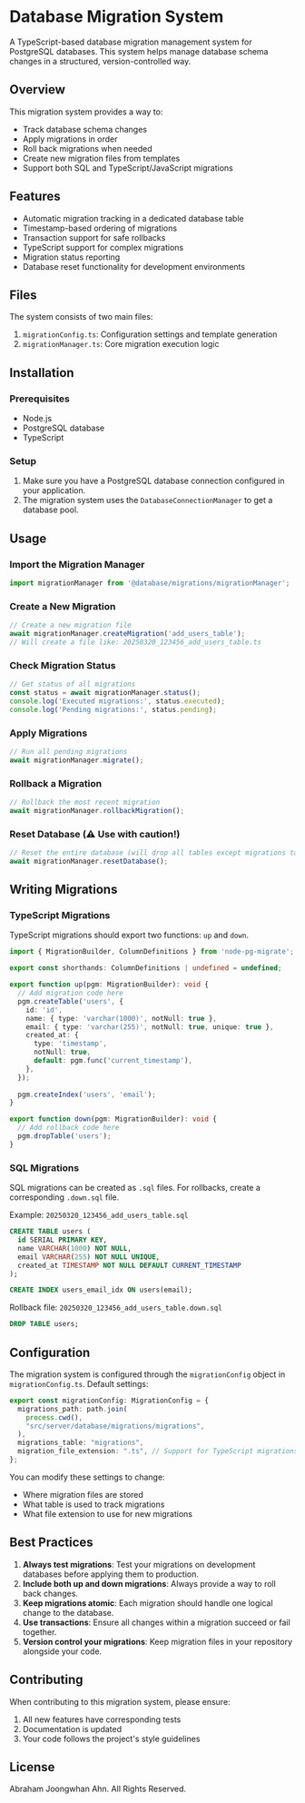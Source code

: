 # Database Migration System

A TypeScript-based database migration management system for PostgreSQL databases. This system helps manage database schema changes in a structured, version-controlled way.

## Overview

This migration system provides a way to:

- Track database schema changes
- Apply migrations in order
- Roll back migrations when needed
- Create new migration files from templates
- Support both SQL and TypeScript/JavaScript migrations

## Features

- Automatic migration tracking in a dedicated database table
- Timestamp-based ordering of migrations
- Transaction support for safe rollbacks
- TypeScript support for complex migrations
- Migration status reporting
- Database reset functionality for development environments

## Files

The system consists of two main files:

1. `migrationConfig.ts`: Configuration settings and template generation
2. `migrationManager.ts`: Core migration execution logic

## Installation

### Prerequisites

- Node.js
- PostgreSQL database
- TypeScript

### Setup

1. Make sure you have a PostgreSQL database connection configured in your application.
2. The migration system uses the `DatabaseConnectionManager` to get a database pool.

## Usage

### Import the Migration Manager

```typescript
import migrationManager from '@database/migrations/migrationManager';
```

### Create a New Migration

```typescript
// Create a new migration file
await migrationManager.createMigration('add_users_table');
// Will create a file like: 20250320_123456_add_users_table.ts
```

### Check Migration Status

```typescript
// Get status of all migrations
const status = await migrationManager.status();
console.log('Executed migrations:', status.executed);
console.log('Pending migrations:', status.pending);
```

### Apply Migrations

```typescript
// Run all pending migrations
await migrationManager.migrate();
```

### Rollback a Migration

```typescript
// Rollback the most recent migration
await migrationManager.rollbackMigration();
```

### Reset Database (⚠️ Use with caution!)

```typescript
// Reset the entire database (will drop all tables except migrations table)
await migrationManager.resetDatabase();
```

## Writing Migrations

### TypeScript Migrations

TypeScript migrations should export two functions: `up` and `down`.

```typescript
import { MigrationBuilder, ColumnDefinitions } from 'node-pg-migrate';

export const shorthands: ColumnDefinitions | undefined = undefined;

export function up(pgm: MigrationBuilder): void {
  // Add migration code here
  pgm.createTable('users', {
    id: 'id',
    name: { type: 'varchar(1000)', notNull: true },
    email: { type: 'varchar(255)', notNull: true, unique: true },
    created_at: {
      type: 'timestamp',
      notNull: true,
      default: pgm.func('current_timestamp'),
    },
  });
  
  pgm.createIndex('users', 'email');
}

export function down(pgm: MigrationBuilder): void {
  // Add rollback code here
  pgm.dropTable('users');
}
```

### SQL Migrations

SQL migrations can be created as `.sql` files. For rollbacks, create a corresponding `.down.sql` file.

Example: `20250320_123456_add_users_table.sql`
```sql
CREATE TABLE users (
  id SERIAL PRIMARY KEY,
  name VARCHAR(1000) NOT NULL,
  email VARCHAR(255) NOT NULL UNIQUE,
  created_at TIMESTAMP NOT NULL DEFAULT CURRENT_TIMESTAMP
);

CREATE INDEX users_email_idx ON users(email);
```

Rollback file: `20250320_123456_add_users_table.down.sql`
```sql
DROP TABLE users;
```

## Configuration

The migration system is configured through the `migrationConfig` object in `migrationConfig.ts`. Default settings:

```typescript
export const migrationConfig: MigrationConfig = {
  migrations_path: path.join(
    process.cwd(),
    "src/server/database/migrations/migrations",
  ),
  migrations_table: "migrations",
  migration_file_extension: ".ts", // Support for TypeScript migrations
};
```

You can modify these settings to change:
- Where migration files are stored
- What table is used to track migrations
- What file extension to use for new migrations

## Best Practices

1. **Always test migrations**: Test your migrations on development databases before applying them to production.
2. **Include both up and down migrations**: Always provide a way to roll back changes.
3. **Keep migrations atomic**: Each migration should handle one logical change to the database.
4. **Use transactions**: Ensure all changes within a migration succeed or fail together.
5. **Version control your migrations**: Keep migration files in your repository alongside your code.

## Contributing

When contributing to this migration system, please ensure:

1. All new features have corresponding tests
2. Documentation is updated
3. Your code follows the project's style guidelines

## License

Abraham Joongwhan Ahn. All Rights Reserved.